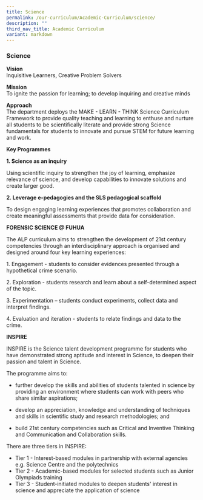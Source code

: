 ```yaml
---
title: Science
permalink: /our-curriculum/Academic-Curriculum/science/
description: ""
third_nav_title: Academic Curriculum
variant: markdown
---
```

### Science

**Vision**<br>
Inquisitive Learners, Creative Problem Solvers

**Mission**<br>
To ignite the passion for learning; to develop inquiring and creative minds

**Approach**<br>
The department deploys the MAKE - LEARN - THINK Science Curriculum Framework to provide quality teaching and learning to enthuse and nurture all students to be scientifically literate and provide strong Science fundamentals for students to innovate and pursue STEM for future learning and work.&nbsp;

**Key Programmes**

**1\. Science as an inquiry**

Using scientific inquiry to strengthen the joy of learning, emphasize relevance of science, and develop capabilities to innovate solutions and create larger good.

**2\. Leverage e-pedagogies and the SLS pedagogical scaffold**

To design engaging learning experiences that promotes collaboration and create meaningful assessments that provide data for consideration.

**FORENSIC SCIENCE @ FUHUA**

The ALP curriculum aims to strengthen the development of 21st century competencies through an interdisciplinary approach is organised and designed around four key learning experiences:

1\. Engagement - students to consider evidences presented through a hypothetical crime scenario.

2\.  Exploration - students research and learn about a self-determined aspect of the topic.
    
3\.  Experimentation – students conduct experiments, collect data and interpret findings.&nbsp;
    
4\.  Evaluation and iteration - students to relate findings and data to the crime.

**INSPIRE**

INSPIRE is the Science talent development programme for students who have demonstrated strong aptitude and interest in Science, to deepen their passion and talent in Science.&nbsp;

The programme aims to:

* further develop the skills and abilities of students talented in science by providing an environment where students can work with peers who share similar aspirations;
    
* develop an appreciation, knowledge and understanding of techniques and skills in scientific study and research methodologies; and
    
* build 21st century competencies such as Critical and Inventive Thinking and Communication and Collaboration skills.

There are three tiers in INSPIRE:&nbsp;

* Tier 1 - Interest-based modules in partnership with external agencies e.g. Science Centre and the polytechnics
* Tier 2 - Academic-based modules for selected students such as Junior Olympiads training
* Tier 3 - Student-initiated modules to deepen students' interest in science and appreciate the application of science
